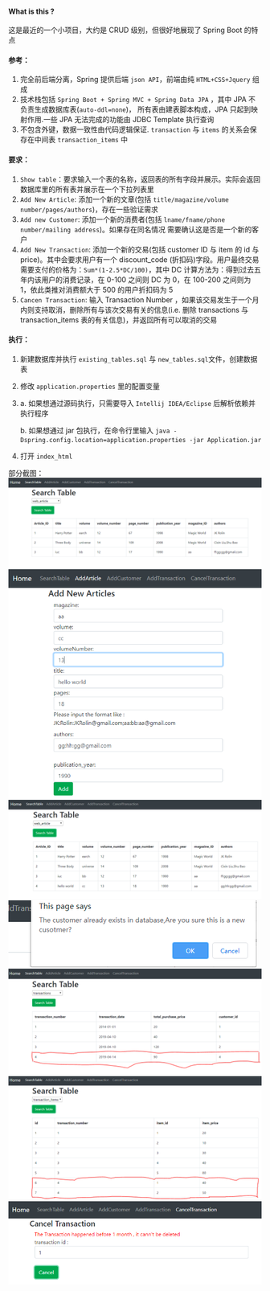 #### What is this ?

这是最近的一个小项目，大约是 CRUD 级别，但很好地展现了 Spring Boot 的特点


#### 参考：

1. 完全前后端分离，Spring 提供后端 `json API`，前端由纯 `HTML+CSS+Jquery` 组成
2. 技术栈包括 `Spring Boot + Spring MVC + Spring Data JPA` ，其中 JPA 不负责生成数据库表(`auto-ddl=none`)，
   所有表由建表脚本构成，JPA 只起到映射作用.一些 JPA 无法完成的功能由 JDBC Template 执行查询
3. 不包含外键，数据一致性由代码逻辑保证. `transaction` 与 `items` 的关系会保存在中间表 `transaction_items` 中

#### 要求：

1. `Show table`：要求输入一个表的名称，返回表的所有字段并展示。实际会返回数据库里的所有表并展示在一个下拉列表里
2. `Add New Article`: 添加一个新的文章(包括 `title/magazine/volume number/pages/authors`)，存在一些验证需求
3. `Add new Customer`: 添加一个新的消费者(包括 `lname/fname/phone number/mailing address`)。如果存在同名情况
   需要确认这是否是一个新的客户
4. `Add New Transaction`: 添加一个新的交易(包括 customer ID 与 item 的 id 与 price)。其中会要求用户有一个 discount_code
(折扣码)字段。用户最终交易需要支付的价格为：`Sum*(1-2.5*DC/100)`，其中 DC 计算方法为：得到过去五年内该用户的消费记录，在 0-100 之间则
DC 为 0，在 100-200 之间则为 1，依此类推对消费额大于 500 的用户折扣码为 5
5. `Cancen Transaction`: 输入 Transaction Number ，如果该交易发生于一个月内则支持取消，删除所有与该次交易有关的信息(i.e. 删除 transactions 与 transaction_items 表的有关信息)，并返回所有可以取消的交易

#### 执行：

1. 新建数据库并执行 `existing_tables.sql` 与 `new_tables.sql`文件，创建数据表
2. 修改 `application.properties` 里的配置变量
3. a. 如果想通过源码执行，只需要导入 `Intellij IDEA/Eclipse` 后解析依赖并执行程序

   b. 如果想通过 jar 包执行，在命令行里输入 `java -Dspring.config.location=application.properties -jar Application.jar` 
4. 打开 `index_html`

部分截图：
![2.png](screen_shots/2.png)
![3.png](screen_shots/3.png)
![4.png](screen_shots/4.png)
![5.png](screen_shots/5.png)
![6.png](screen_shots/6.png)
![7.png](screen_shots/7.png)
![8.png](screen_shots/8.png)
